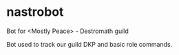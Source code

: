 # nastrobot
Bot for &lt;Mostly Peace> - Destromath guild

Bot used to track our guild DKP and basic role commands.
